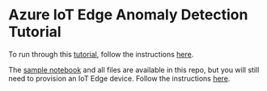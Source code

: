 # Azure IoT Edge Anomaly Detection Tutorial

To run through this [tutorial](https://docs.microsoft.com/en-us/azure/iot-edge/tutorial-deploy-machine-learning/), follow the instructions [here](https://aka.ms/aml-tutorial/ai-iot-power-couple).  

The [sample notebook](00-anomaly-detection-tutorial.ipynb) and all files are available in this repo, but you will still need to provision an IoT Edge device.  Follow the instructions [here](https://aka.ms/aml-tutorial/ai-iot-power-couple).
